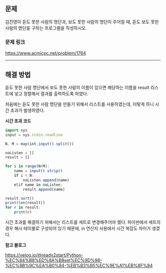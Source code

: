 ## 문제

김진영이 듣도 못한 사람의 명단과, 보도 못한 사람의 명단이 주어질 때, 듣도 보도 못한 사람의 명단을 구하는 프로그램을 작성하시오.

### 문제 링크

https://www.acmicpc.net/problem/1764

---

## 해결 방법

듣도 못한 사람 명단에서 보도 못한 사람의 이름이 있으면 해당하는 이름을 result 리스트에 넣고 정렬해서 결과를 출력하도록 하였다.

처음에는 듣도 못한 사람 명단을 만들기 위해서 리스트를 사용하였는데, 이렇게 하니 시간 초과가 발생하였다.

**시간 초과 코드**

```javascript
import sys
input = sys.stdin.readline

N, M = map(int,input().split())

noListen = []
result = []

for i in range(N+M):
    name = input().strip()
    if i < N:
        noListen.append(name)
    elif name in noListen:
        result.append(name)

result.sort()
print(len(result))
for r in result:
    print(r)
```

시간 초과를 해결하기 위해서는 리스트를 세트로 변경해주어야 했다. 파이썬에서 세트의 경우 해시 테이블로 구성되어 있기 때문에, in 연산자 사용에서 시간 복잡도 차이가 생겼다.

**참고 블로그**

https://velog.io/@ready2start/Python-%EC%84%B8%ED%8A%B8set%EC%9D%98-%EC%8B%9C%EA%B0%84-%EB%B3%B5%EC%9E%A1%EB%8F%84
